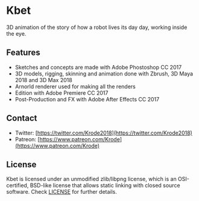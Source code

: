 # Kbet
3D animation of the story of how a robot lives its day day, working inside the eye.

Features
--------

* Sketches and concepts are made with Adobe Phostoshop CC 2017
* 3D models, rigging, skinning and animation done with Zbrush, 3D Maya 2018 and 3D Max 2018
* Arnorld renderer used for making all the renders 
* Edition with Adobe Premiere CC 2017
* Post-Production and FX with Adobe After Effects CC 2017

Contact
-------
* Twitter: [https://twitter.com/Krode2018](https://twitter.com/Krode2018)
* Patreon: [https://www.patreon.com/Krode](https://www.patreon.com/Krode)

License
-------

Kbet is licensed under an unmodified zlib/libpng license, which is an OSI-certified, BSD-like license that allows static linking with closed source software. Check [LICENSE](LICENSE) for further details.
